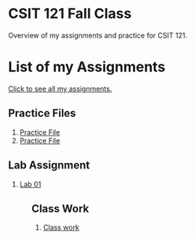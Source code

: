 # CSIT 121 Fall Class
Overview of my assignments and practice for CSIT 121.

<h1>List of my Assignments</h1>

<p><a href = "https://tyrannusexcle101.github.io/CSIT121/">Click to see all my assignments. </a></p>

<h2>Practice Files</h2>

<ol>
<li><a href = "Practice/demo.html">Practice File</a></li>
<li><a href = "Practice/textplay.html">Practice File</a></li>
</ol>

<h2>Lab Assignment</h2>

<ol>
<li><a href = "Lab01/aboutme.html">Lab 01</a></li>
<ol>

<h2>Class Work</h2>
<ol>
<li><a href = "ClassWork/textplay.html">Class work</a></li>
<ol>

